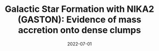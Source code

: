 ---
title: "Galactic Star Formation with NIKA2 (GASTON): Evidence of mass accretion onto dense clumps"
collection: "co_procs"
permalink: /publications/2022EPJWC.25700041R
date: 2022-07-01
venue: "mm Universe @ NIKA2 - Observing the mm Universe with the NIKA2 Camera"
citation: "Rigby, A. J., Adam, R., Ade, P., et al. (2022), mm Universe @ NIKA2 - Observing the mm Universe with the NIKA2 Camera, 257, 00041."
---